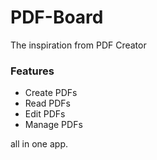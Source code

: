 # PDF-Board
The inspiration from PDF Creator

### Features
- Create PDFs
- Read PDFs
- Edit PDFs
- Manage PDFs

all in one app.

